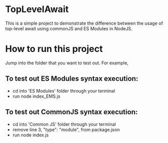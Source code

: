 # TopLevelAwait

This is a simple project to demonstrate the difference between the usage of top-level await using commonJS and ES Modules in NodeJS.

# How to run this project

Jump into the folder that you want to test out. For example,

## To test out ES Modules syntax execution:
- cd into 'ES Modules' folder through your terminal
- run node index_EMS.js

## To test out CommonJS syntax execution:
- cd into 'Common JS' folder through your terminal
- remove line 3, "type": "module", from package.json
- run node index.js

  
